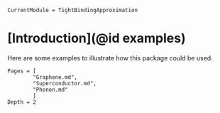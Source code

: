 ```@meta
CurrentModule = TightBindingApproximation
```

# [Introduction](@id examples)

Here are some examples to illustrate how this package could be used.

```@contents
Pages = [
        "Graphene.md",
        "Superconductor.md",
        "Phonon.md"
        ]
Depth = 2
```